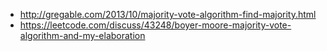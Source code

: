 * http://gregable.com/2013/10/majority-vote-algorithm-find-majority.html
* https://leetcode.com/discuss/43248/boyer-moore-majority-vote-algorithm-and-my-elaboration

